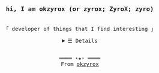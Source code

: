 <h3 align="center"><samp>hi, I am <b>okzyrox (or zyrox; ZyroX; zyro)</b></samp></h3>
<p align="center"><br>
  <samp>
    「 developer of things that I find interesting 」<br>
  </samp>
</p>
<details align="center">
  <summary> <samp>&#9776; Details</samp></summary>

<i> Some statistics, at times, may be inaccurate or misrepresentative of my skill with a programming language; view the real list below it </i>
  
  ![](https://raw.githubusercontent.com/okzyrox/github-stats/master/generated/overview.svg#gh-dark-mode-only)
  ![](https://raw.githubusercontent.com/okzyrox/github-stats/master/generated/languages.svg#gh-dark-mode-only)

<h3 align="left">Languages</h3>
<p align="left">
  
<a href="https://nim-lang.org/" target="_blank" rel="noreferrer"> <img src="https://raw.githubusercontent.com/okzyrox/okzyrox/main/icons/file_type_nim.svg" alt="Nim" width="40" height="40"> </a> 
<a href="https://lua.org/" target="_blank" rel="noreferrer"> <img src="https://raw.githubusercontent.com/okzyrox/okzyrox/main/icons/file_type_lua.svg" alt="Lua" width="40" height="40"> </a> 
<a href="https://luau.org/" target="_blank" rel="noreferrer"> <img src="https://raw.githubusercontent.com/okzyrox/okzyrox/main/icons/file_type_luau.svg" alt="Luau" width="40" height="40"> </a> 
<a href="https://www.python.org" target="_blank" rel="noreferrer"> <img src="https://raw.githubusercontent.com/okzyrox/okzyrox/main/icons/file_type_python.svg" alt="Python" width="40" height="40"> </a>

<h4 align="left">Languages currently learning</h3>

<a href="https://www.java.com" target="_blank" rel="noreferrer"> <img src="https://raw.githubusercontent.com/okzyrox/okzyrox/main/icons/kotlin.svg" alt="Java" width="40" height="40"> </a> 
<a href="https://kotlinlang.org" target="_blank" rel="noreferrer"> <img src="https://raw.githubusercontent.com/okzyrox/okzyrox/main/icons/kotlin.svg" alt="Kotlin" width="40" height="40"> </a> 
<a href="https://www.c-language.org/" target="_blank" rel="noreferrer"> <img src="https://raw.githubusercontent.com/okzyrox/okzyrox/main/icons/c.svg" alt="C" width="40" height="40"> </a> 

<h4 align="left">Web</h4>

<a> <img src="https://raw.githubusercontent.com/okzyrox/okzyrox/main/icons/css.svg" alt="CSS3" width="40" height="40"/> </a> 
<a href="https://www.djangoproject.com/" target="_blank" rel="noreferrer"> <img src="https://raw.githubusercontent.com/okzyrox/okzyrox/main/icons/django.svg" alt="Django" width="40" height="40"/> </a> 
<a href="https://jinja.palletsprojects.com/en/stable/" target="_blank" rel="noreferrer"> <img src="https://raw.githubusercontent.com/okzyrox/okzyrox/main/icons/jinja_light.svg" alt="Jinja" width="40" height="40"/> </a> 
<a> <img src="https://raw.githubusercontent.com/okzyrox/okzyrox/main/icons/html.svg" alt="HTML5" width="40" height="40"/> </a>
<a> <img src="https://raw.githubusercontent.com/okzyrox/okzyrox/main/icons/javascript.svg" alt="Javascript" width="40" height="40"/> </a>

<h4 align="left">Tools</h4>

<a href="https://rojo.space/" target="_blank" rel="noreferrer"> <img src="https://raw.githubusercontent.com/okzyrox/okzyrox/main/icons/rojo.svg" alt="Rojo" width="40" height="40"/> </a>
<a href="https://wally.run/" target="_blank" rel="noreferrer"> <img src="https://raw.githubusercontent.com/okzyrox/okzyrox/main/icons/wally.svg" alt="Wally" width="40" height="40"/> </a>
<a href="https://www.figma.com/" target="_blank" rel="noreferrer"> <img src="https://raw.githubusercontent.com/okzyrox/okzyrox/main/icons/figma.svg" alt="Figma" width="40" height="40"/> </a>
<a href="https://code.visualstudio.com/" target="_blank" rel="noreferrer"> <img src="https://raw.githubusercontent.com/okzyrox/okzyrox/main/icons/file_type_vscode.svg" alt="VSCode" width="40" height="40"/> </a>

</p>


</details>
<br>
<samp>
  <p align="center">
    ════ ⋆★⋆ ════<br>
    From <a href="https://github.com/okzyrox/okzyrox">okzyrox</a>
  </p>
</samp>
